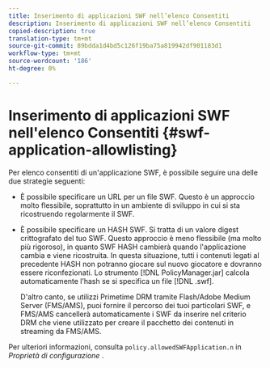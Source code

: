 ```yaml
---
title: Inserimento di applicazioni SWF nell’elenco Consentiti
description: Inserimento di applicazioni SWF nell’elenco Consentiti
copied-description: true
translation-type: tm+mt
source-git-commit: 89bdda1d4bd5c126f19ba75a819942df901183d1
workflow-type: tm+mt
source-wordcount: '186'
ht-degree: 0%

---
```



# Inserimento di applicazioni SWF nell&#39;elenco Consentiti {#swf-application-allowlisting}

Per elenco consentiti di un&#39;applicazione SWF, è possibile seguire una delle due strategie seguenti:

* È possibile specificare un URL per un file SWF. Questo è un approccio molto flessibile, soprattutto in un ambiente di sviluppo in cui si sta ricostruendo regolarmente il SWF.
* È possibile specificare un HASH SWF. Si tratta di un valore digest crittografato del tuo SWF. Questo approccio è meno flessibile (ma molto più rigoroso), in quanto SWF HASH cambierà quando l&#39;applicazione cambia e viene ricostruita. In questa situazione, tutti i contenuti legati al precedente HASH non potranno giocare sul nuovo giocatore e dovranno essere riconfezionati. Lo strumento [!DNL PolicyManager.jar] calcola automaticamente l’hash se si specifica un file [!DNL .swf].

   D&#39;altro canto, se utilizzi Primetime DRM tramite Flash/Adobe Medium Server (FMS/AMS), puoi fornire il percorso dei tuoi particolari SWF, e FMS/AMS cancellerà automaticamente i SWF da inserire nel criterio DRM che viene utilizzato per creare il pacchetto dei contenuti in streaming da FMS/AMS.

Per ulteriori informazioni, consulta `policy.allowedSWFApplication.n` in *Proprietà di configurazione* .
